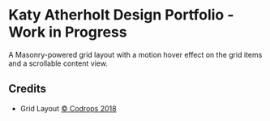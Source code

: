 # Katy Atherholt Design Portfolio - Work in Progress

A Masonry-powered grid layout with a motion hover effect on the grid items and a scrollable content view.

## Credits

- Grid Layout [© Codrops 2018](http://www.codrops.com)
